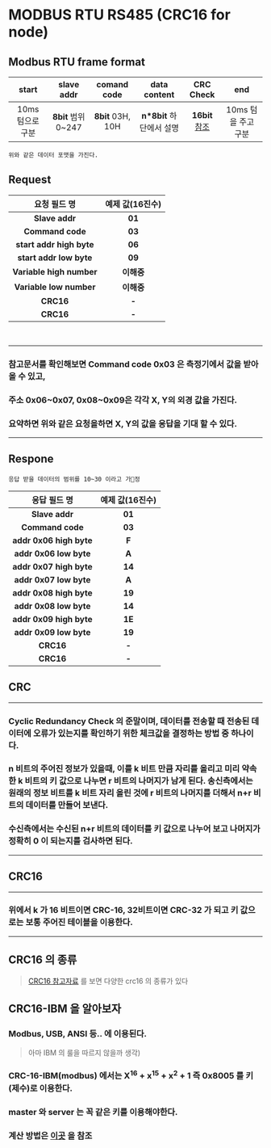 # MODBUS RTU RS485 (CRC16 for node)

## Modbus RTU frame format  
|    start    |    slave addr     |    comand code    |    data content    |         CRC Check         |      end      |
| :---------: | :---------------: | :---------------: | :----------------: | :-----------------------: | :-----------: |
| 10ms 텀으로 구분 | **8bit** 범위 0~247 | **8bit** 03H, 10H | **n*8bit** 하단에서 설명 | **16bit** [참조](naver.com) | 10ms 텀을 주고 구분 |
    위와 같은 데이터 포맷을 가진다.

## Request
|           요청 필드 명            | 예제 값(16진수) |
| :--------------------------: | :--------: |
|      <b>Slave addr</b>       | <b>01</b>  |
|     <b>Command code</b>      | <b>03</b>  |
| <b>start addr high byte</b>  | <b>06</b>  |
|  <b>start addr low byte</b>  | <b>09</b>  |
| <b>Variable high number </b> | <b>이해중</b> |
| <b>Variable low number </b>  | <b>이해중</b> |
|         <b>CRC16</b>         |  <b>-</b>  |
|         <b>CRC16</b>         |  <b>-</b>  |
<br>

---
### 참고문서를 확인해보면 Command code 0x03 은 측정기에서 값을 받아 올 수 있고,  
### 주소 0x06\~0x07, 0x08\~0x09은 각각 X, Y의 외경 값을 가진다.
### 요약하면 위와 같은 요청을하면 X, Y의 값을 응답을 기대 할 수 있다.
---
## Respone
    응답 받을 데이터의 범위를 10~30 이라고 가정
|          응답 필드 명           | 예제 값(16진수) |
| :------------------------: | :--------: |
|     <b>Slave addr</b>      | <b>01</b>  |
|    <b>Command code</b>     | <b>03</b>  |
| <b>addr 0x06 high byte</b> |  <b>F</b>  |
| <b>addr 0x06 low byte</b>  |  <b>A</b>  |
| <b>addr 0x07 high byte</b> | <b>14</b>  |
| <b>addr 0x07 low byte</b>  |  <b>A</b>  |
| <b>addr 0x08 high byte</b> | <b>19</b>  |
| <b>addr 0x08 low byte</b>  | <b>14</b>  |
| <b>addr 0x09 high byte</b> | <b>1E</b>  |
| <b>addr 0x09 low byte</b>  | <b>19</b>  |
|        <b>CRC16</b>        |  <b>-</b>  |
|        <b>CRC16</b>        |  <b>-</b>  |
### 


## CRC
---
### Cyclic Redundancy Check 의 준말이며, 데이터를 전송할 때 전송된 데이터에 오류가 있는지를 확인하기 위한 체크값을 결정하는 방법 중 하나이다.

### n 비트의 주어진 정보가 있을때, 이를 k 비트 만큼 자리를 올리고 미리 약속한 k 비트의 키 값으로 나누면 r 비트의 나머지가 남게 된다. 송신측에서는 원래의 정보 비트를 k 비트 자리 올린 것에 r 비트의 나머지를 더해서 n+r 비트의 데이터를 만들어 보낸다.

### 수신측에서는 수신된 n+r 비트의 데이터를 키 값으로 나누어 보고 나머지가 정확히 0 이 되는지를 검사하면 된다.
---

## CRC16
---
### 위에서 k 가 16 비트이면 CRC-16, 32비트이면 CRC-32 가 되고 키 값으로는 보통 주어진 테이블을 이용한다.
---

## CRC16 의 종류
 > [CRC16 참고자료](https://en.wikipedia.org/wiki/Cyclic_redundancy_check#Polynomial_representations_of_cyclic_redundancy_checks) 를 보면 다양한 crc16 의 종류가 있다  
 
## **CRC16-IBM** 을 알아보자
### Modbus, USB, ANSI 등.. 에 이용된다.
> 아마 IBM 의 룰을 따르지 않을까 생각)

### CRC-16-IBM(modbus) 에서는 X<sup>16</sup>  + x<sup>15</sup> + x<sup>2</sup> + 1 즉 0x8005 를 키(제수)로 이용한다.   
### master 와 server 는 꼭 같은 키를 이용해야한다.
### 계산 방법은 [이곳](https://m.blog.naver.com/PostView.nhn?blogId=h111922&logNo=220640536147&proxyReferer=https%3A%2F%2Fwww.google.com%2F) 을 참조


    

